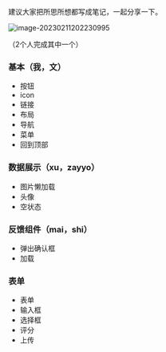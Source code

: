 建议大家把所思所想都写成笔记，一起分享一下。



![image-20230211202230995](C:\Users\lin\AppData\Roaming\Typora\typora-user-images\image-20230211202230995.png)



（2个人完成其中一个）

### 基本（我，文）

- 按钮
- icon
- 链接
- 布局
- 导航
- 菜单
- 回到顶部

### 数据展示（xu，zayyo）

- 图片懒加载
- 头像
- 空状态

### 反馈组件（mai，shi）

- 弹出确认框
- 加载





### 表单

- 表单
- 输入框
- 选择框
- 评分
- 上传